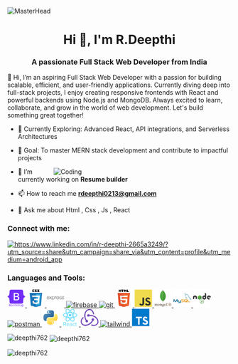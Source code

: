 ![MasterHead](https://user-images.githubusercontent.com/90236635/232446433-d5540fa2-fe28-4bb8-b929-cdb51fe61336.gif)
<h1 align="center">Hi 👋, I'm R.Deepthi</h1>
<h3 align="center">A passionate Full Stack Web Developer from India</h3>
<p>👋 Hi, I’m an aspiring Full Stack Web Developer with a passion for building scalable, efficient, and user-friendly applications. Currently diving deep into full-stack projects, I enjoy creating responsive frontends with React and powerful backends using Node.js and MongoDB. Always excited to learn, collaborate, and grow in the world of web development. Let's build something great together!</p>

- 🌱 Currently Exploring: Advanced React, API integrations, and Serverless Architectures
  
- 🚀 Goal: To master MERN stack development and contribute to impactful projects
<img align="right" alt="Coding" width="400" src="https://user-images.githubusercontent.com/74038190/221352975-94759904-aa4c-4032-a8ab-b546efb9c478.gif">

- 🔭 I’m currently working on **Resume builder**

- 📫 How to reach me **rdeepthi0213@gmail.com**
  
- 💬 Ask me about Html , Css , Js , React

<h3 align="left">Connect with me:</h3>
<p align="left">
<a href="https://www.linkedin.com/in/r-deepthi-2665a3249/" target="blank"><img align="center" src="https://raw.githubusercontent.com/rahuldkjain/github-profile-readme-generator/master/src/images/icons/Social/linked-in-alt.svg" alt="https://www.linkedin.com/in/r-deepthi-2665a3249/?utm_source=share&utm_campaign=share_via&utm_content=profile&utm_medium=android_app" height="30" width="40" /></a>
</p>


<h3 align="left">Languages and Tools:</h3>
<p align="left"> <a href="https://getbootstrap.com" target="_blank" rel="noreferrer"> <img src="https://raw.githubusercontent.com/devicons/devicon/master/icons/bootstrap/bootstrap-plain-wordmark.svg" alt="bootstrap" width="40" height="40"/> </a> <a href="https://www.w3schools.com/css/" target="_blank" rel="noreferrer"> <img src="https://raw.githubusercontent.com/devicons/devicon/master/icons/css3/css3-original-wordmark.svg" alt="css3" width="40" height="40"/> </a> <a href="https://expressjs.com" target="_blank" rel="noreferrer"> <img src="https://raw.githubusercontent.com/devicons/devicon/master/icons/express/express-original-wordmark.svg" alt="express" width="40" height="40"/> </a> <a href="https://firebase.google.com/" target="_blank" rel="noreferrer"> <img src="https://www.vectorlogo.zone/logos/firebase/firebase-icon.svg" alt="firebase" width="40" height="40"/> </a> <a href="https://git-scm.com/" target="_blank" rel="noreferrer"> <img src="https://www.vectorlogo.zone/logos/git-scm/git-scm-icon.svg" alt="git" width="40" height="40"/> </a> <a href="https://www.w3.org/html/" target="_blank" rel="noreferrer"> <img src="https://raw.githubusercontent.com/devicons/devicon/master/icons/html5/html5-original-wordmark.svg" alt="html5" width="40" height="40"/> </a> <a href="https://developer.mozilla.org/en-US/docs/Web/JavaScript" target="_blank" rel="noreferrer"> <img src="https://raw.githubusercontent.com/devicons/devicon/master/icons/javascript/javascript-original.svg" alt="javascript" width="40" height="40"/> </a> <a href="https://www.mongodb.com/" target="_blank" rel="noreferrer"> <img src="https://raw.githubusercontent.com/devicons/devicon/master/icons/mongodb/mongodb-original-wordmark.svg" alt="mongodb" width="40" height="40"/> </a> <a href="https://www.mysql.com/" target="_blank" rel="noreferrer"> <img src="https://raw.githubusercontent.com/devicons/devicon/master/icons/mysql/mysql-original-wordmark.svg" alt="mysql" width="40" height="40"/> </a> <a href="https://nodejs.org" target="_blank" rel="noreferrer"> <img src="https://raw.githubusercontent.com/devicons/devicon/master/icons/nodejs/nodejs-original-wordmark.svg" alt="nodejs" width="40" height="40"/> </a> <a href="https://postman.com" target="_blank" rel="noreferrer"> <img src="https://www.vectorlogo.zone/logos/getpostman/getpostman-icon.svg" alt="postman" width="40" height="40"/> </a> <a href="https://www.python.org" target="_blank" rel="noreferrer"> <img src="https://raw.githubusercontent.com/devicons/devicon/master/icons/python/python-original.svg" alt="python" width="40" height="40"/> </a> <a href="https://reactjs.org/" target="_blank" rel="noreferrer"> <img src="https://raw.githubusercontent.com/devicons/devicon/master/icons/react/react-original-wordmark.svg" alt="react" width="40" height="40"/> </a> <a href="https://redux.js.org" target="_blank" rel="noreferrer"> <img src="https://raw.githubusercontent.com/devicons/devicon/master/icons/redux/redux-original.svg" alt="redux" width="40" height="40"/> </a> <a href="https://tailwindcss.com/" target="_blank" rel="noreferrer"> <img src="https://www.vectorlogo.zone/logos/tailwindcss/tailwindcss-icon.svg" alt="tailwind" width="40" height="40"/> </a> <a href="https://www.typescriptlang.org/" target="_blank" rel="noreferrer"> <img src="https://raw.githubusercontent.com/devicons/devicon/master/icons/typescript/typescript-original.svg" alt="typescript" width="40" height="40"/> </a> </p>

<p><img align="left" src="https://github-readme-stats.vercel.app/api/top-langs?username=deepthi762&show_icons=true&locale=en&layout=compact" alt="deepthi762" /></p>

<p>&nbsp;<img align="center" src="https://github-readme-stats.vercel.app/api?username=deepthi762&show_icons=true&locale=en" alt="deepthi762" /></p>

<p><img align="center" src="https://github-readme-streak-stats.herokuapp.com/?user=deepthi762&" alt="deepthi762" /></p>

